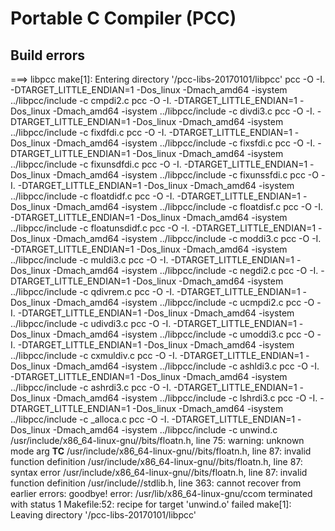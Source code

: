 # Portable C Compiler (PCC)

## Build errors

===> libpcc
make[1]: Entering directory '/pcc-libs-20170101/libpcc'
pcc -O -I. -DTARGET_LITTLE_ENDIAN=1 -Dos_linux -Dmach_amd64 -isystem ../libpcc/include  -c cmpdi2.c
pcc -O -I. -DTARGET_LITTLE_ENDIAN=1 -Dos_linux -Dmach_amd64 -isystem ../libpcc/include  -c divdi3.c
pcc -O -I. -DTARGET_LITTLE_ENDIAN=1 -Dos_linux -Dmach_amd64 -isystem ../libpcc/include  -c fixdfdi.c
pcc -O -I. -DTARGET_LITTLE_ENDIAN=1 -Dos_linux -Dmach_amd64 -isystem ../libpcc/include  -c fixsfdi.c
pcc -O -I. -DTARGET_LITTLE_ENDIAN=1 -Dos_linux -Dmach_amd64 -isystem ../libpcc/include  -c fixunsdfdi.c
pcc -O -I. -DTARGET_LITTLE_ENDIAN=1 -Dos_linux -Dmach_amd64 -isystem ../libpcc/include  -c fixunssfdi.c
pcc -O -I. -DTARGET_LITTLE_ENDIAN=1 -Dos_linux -Dmach_amd64 -isystem ../libpcc/include  -c floatdidf.c
pcc -O -I. -DTARGET_LITTLE_ENDIAN=1 -Dos_linux -Dmach_amd64 -isystem ../libpcc/include  -c floatdisf.c
pcc -O -I. -DTARGET_LITTLE_ENDIAN=1 -Dos_linux -Dmach_amd64 -isystem ../libpcc/include  -c floatunsdidf.c
pcc -O -I. -DTARGET_LITTLE_ENDIAN=1 -Dos_linux -Dmach_amd64 -isystem ../libpcc/include  -c moddi3.c
pcc -O -I. -DTARGET_LITTLE_ENDIAN=1 -Dos_linux -Dmach_amd64 -isystem ../libpcc/include  -c muldi3.c
pcc -O -I. -DTARGET_LITTLE_ENDIAN=1 -Dos_linux -Dmach_amd64 -isystem ../libpcc/include  -c negdi2.c
pcc -O -I. -DTARGET_LITTLE_ENDIAN=1 -Dos_linux -Dmach_amd64 -isystem ../libpcc/include  -c qdivrem.c
pcc -O -I. -DTARGET_LITTLE_ENDIAN=1 -Dos_linux -Dmach_amd64 -isystem ../libpcc/include  -c ucmpdi2.c
pcc -O -I. -DTARGET_LITTLE_ENDIAN=1 -Dos_linux -Dmach_amd64 -isystem ../libpcc/include  -c udivdi3.c
pcc -O -I. -DTARGET_LITTLE_ENDIAN=1 -Dos_linux -Dmach_amd64 -isystem ../libpcc/include  -c umoddi3.c
pcc -O -I. -DTARGET_LITTLE_ENDIAN=1 -Dos_linux -Dmach_amd64 -isystem ../libpcc/include  -c cxmuldiv.c
pcc -O -I. -DTARGET_LITTLE_ENDIAN=1 -Dos_linux -Dmach_amd64 -isystem ../libpcc/include  -c ashldi3.c
pcc -O -I. -DTARGET_LITTLE_ENDIAN=1 -Dos_linux -Dmach_amd64 -isystem ../libpcc/include  -c ashrdi3.c
pcc -O -I. -DTARGET_LITTLE_ENDIAN=1 -Dos_linux -Dmach_amd64 -isystem ../libpcc/include  -c lshrdi3.c
pcc -O -I. -DTARGET_LITTLE_ENDIAN=1 -Dos_linux -Dmach_amd64 -isystem ../libpcc/include  -c _alloca.c
pcc -O -I. -DTARGET_LITTLE_ENDIAN=1 -Dos_linux -Dmach_amd64 -isystem ../libpcc/include  -c unwind.c
/usr/include/x86_64-linux-gnu//bits/floatn.h, line 75: warning: unknown mode arg __TC__
/usr/include/x86_64-linux-gnu//bits/floatn.h, line 87: invalid function definition
/usr/include/x86_64-linux-gnu//bits/floatn.h, line 87: syntax error
/usr/include/x86_64-linux-gnu//bits/floatn.h, line 87: invalid function definition
/usr/include//stdlib.h, line 363: cannot recover from earlier errors: goodbye!
error: /usr/lib/x86_64-linux-gnu/ccom terminated with status 1
Makefile:52: recipe for target 'unwind.o' failed
make[1]: Leaving directory '/pcc-libs-20170101/libpcc'
